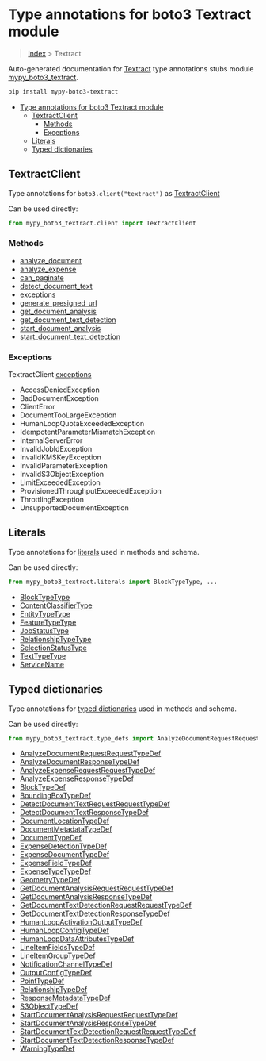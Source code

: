 # Type annotations for boto3 Textract module

> [Index](..) > Textract

Auto-generated documentation for
[Textract](https://boto3.amazonaws.com/v1/documentation/api/latest/reference/services/textract.html#Textract)
type annotations stubs module
[mypy_boto3_textract](https://pypi.org/project/mypy-boto3-textract/).

```bash
pip install mypy-boto3-textract
```

- [Type annotations for boto3 Textract module](#type-annotations-for-boto3-textract-module)
  - [TextractClient](#textractclient)
    - [Methods](#methods)
    - [Exceptions](#exceptions)
  - [Literals](#literals)
  - [Typed dictionaries](#typed-dictionaries)

## TextractClient

Type annotations for `boto3.client("textract")` as
[TextractClient](./client.md)

Can be used directly:

```python
from mypy_boto3_textract.client import TextractClient
```

### Methods

- [analyze_document](./client.md#analyze_document)
- [analyze_expense](./client.md#analyze_expense)
- [can_paginate](./client.md#can_paginate)
- [detect_document_text](./client.md#detect_document_text)
- [exceptions](./client.md#exceptions)
- [generate_presigned_url](./client.md#generate_presigned_url)
- [get_document_analysis](./client.md#get_document_analysis)
- [get_document_text_detection](./client.md#get_document_text_detection)
- [start_document_analysis](./client.md#start_document_analysis)
- [start_document_text_detection](./client.md#start_document_text_detection)

### Exceptions

TextractClient [exceptions](./client.md#exceptions)

- AccessDeniedException
- BadDocumentException
- ClientError
- DocumentTooLargeException
- HumanLoopQuotaExceededException
- IdempotentParameterMismatchException
- InternalServerError
- InvalidJobIdException
- InvalidKMSKeyException
- InvalidParameterException
- InvalidS3ObjectException
- LimitExceededException
- ProvisionedThroughputExceededException
- ThrottlingException
- UnsupportedDocumentException

## Literals

Type annotations for [literals](./literals.md) used in methods and schema.

Can be used directly:

```python
from mypy_boto3_textract.literals import BlockTypeType, ...
```

- [BlockTypeType](./literals.md#blocktypetype)
- [ContentClassifierType](./literals.md#contentclassifiertype)
- [EntityTypeType](./literals.md#entitytypetype)
- [FeatureTypeType](./literals.md#featuretypetype)
- [JobStatusType](./literals.md#jobstatustype)
- [RelationshipTypeType](./literals.md#relationshiptypetype)
- [SelectionStatusType](./literals.md#selectionstatustype)
- [TextTypeType](./literals.md#texttypetype)
- [ServiceName](./literals.md#servicename)

## Typed dictionaries

Type annotations for [typed dictionaries](./type_defs.md) used in methods and
schema.

Can be used directly:

```python
from mypy_boto3_textract.type_defs import AnalyzeDocumentRequestRequestTypeDef, ...
```

- [AnalyzeDocumentRequestRequestTypeDef](./type_defs.md#analyzedocumentrequestrequesttypedef)
- [AnalyzeDocumentResponseTypeDef](./type_defs.md#analyzedocumentresponsetypedef)
- [AnalyzeExpenseRequestRequestTypeDef](./type_defs.md#analyzeexpenserequestrequesttypedef)
- [AnalyzeExpenseResponseTypeDef](./type_defs.md#analyzeexpenseresponsetypedef)
- [BlockTypeDef](./type_defs.md#blocktypedef)
- [BoundingBoxTypeDef](./type_defs.md#boundingboxtypedef)
- [DetectDocumentTextRequestRequestTypeDef](./type_defs.md#detectdocumenttextrequestrequesttypedef)
- [DetectDocumentTextResponseTypeDef](./type_defs.md#detectdocumenttextresponsetypedef)
- [DocumentLocationTypeDef](./type_defs.md#documentlocationtypedef)
- [DocumentMetadataTypeDef](./type_defs.md#documentmetadatatypedef)
- [DocumentTypeDef](./type_defs.md#documenttypedef)
- [ExpenseDetectionTypeDef](./type_defs.md#expensedetectiontypedef)
- [ExpenseDocumentTypeDef](./type_defs.md#expensedocumenttypedef)
- [ExpenseFieldTypeDef](./type_defs.md#expensefieldtypedef)
- [ExpenseTypeTypeDef](./type_defs.md#expensetypetypedef)
- [GeometryTypeDef](./type_defs.md#geometrytypedef)
- [GetDocumentAnalysisRequestRequestTypeDef](./type_defs.md#getdocumentanalysisrequestrequesttypedef)
- [GetDocumentAnalysisResponseTypeDef](./type_defs.md#getdocumentanalysisresponsetypedef)
- [GetDocumentTextDetectionRequestRequestTypeDef](./type_defs.md#getdocumenttextdetectionrequestrequesttypedef)
- [GetDocumentTextDetectionResponseTypeDef](./type_defs.md#getdocumenttextdetectionresponsetypedef)
- [HumanLoopActivationOutputTypeDef](./type_defs.md#humanloopactivationoutputtypedef)
- [HumanLoopConfigTypeDef](./type_defs.md#humanloopconfigtypedef)
- [HumanLoopDataAttributesTypeDef](./type_defs.md#humanloopdataattributestypedef)
- [LineItemFieldsTypeDef](./type_defs.md#lineitemfieldstypedef)
- [LineItemGroupTypeDef](./type_defs.md#lineitemgrouptypedef)
- [NotificationChannelTypeDef](./type_defs.md#notificationchanneltypedef)
- [OutputConfigTypeDef](./type_defs.md#outputconfigtypedef)
- [PointTypeDef](./type_defs.md#pointtypedef)
- [RelationshipTypeDef](./type_defs.md#relationshiptypedef)
- [ResponseMetadataTypeDef](./type_defs.md#responsemetadatatypedef)
- [S3ObjectTypeDef](./type_defs.md#s3objecttypedef)
- [StartDocumentAnalysisRequestRequestTypeDef](./type_defs.md#startdocumentanalysisrequestrequesttypedef)
- [StartDocumentAnalysisResponseTypeDef](./type_defs.md#startdocumentanalysisresponsetypedef)
- [StartDocumentTextDetectionRequestRequestTypeDef](./type_defs.md#startdocumenttextdetectionrequestrequesttypedef)
- [StartDocumentTextDetectionResponseTypeDef](./type_defs.md#startdocumenttextdetectionresponsetypedef)
- [WarningTypeDef](./type_defs.md#warningtypedef)

